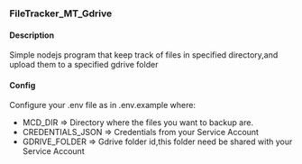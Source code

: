 ### FileTracker_MT_Gdrive

#### Description
  Simple nodejs program that keep track of files in specified directory,and upload them to a specified gdrive folder
#### Config
Configure your .env file as in .env.example
where:
 * MCD_DIR => Directory where the files you want to backup are.
 * CREDENTIALS_JSON => Credentials from your Service Account
 * GDRIVE_FOLDER => Gdrive folder id,this folder need be shared with your Service Account 


